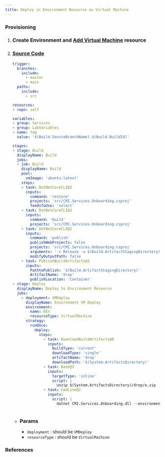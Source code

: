 ```yaml
---
title: Deploy in Environment Resource as Virtual Machine
---
```


### Provisioning
1. ### Create Environment and [Add Virtual Machine](https://docs.microsoft.com/en-us/azure/devops/pipelines/process/environments-virtual-machines?view=azure-devops) resource
2. ### [Source Code](https://github.com/cloudxlabs/cmi-service-onboarding-dotnet)
    ```yaml
    trigger:
      branches:
        include:
          - master
          - main
      paths:
        include:
          - src

    resources:
    - repo: self

    variables:
    - group: Services
    - group: LabVariables
    - name: tag
      value: '$(Build.SourceBranchName).$(Build.BuildId)'

    stages:
    - stage: Build
      displayName: Build
      jobs:  
      - job: Build
        displayName: Build
        pool:
          vmImage: 'ubuntu-latest'
        steps:
        - task: DotNetCoreCLI@2
          inputs:
            command: 'restore'
            projects: 'src/CMI.Services.Onboarding.csproj'
            feedsToUse: 'select'
        - task: DotNetCoreCLI@2
          inputs:
            command: 'build'
            projects: 'src/CMI.Services.Onboarding.csproj'
        - task: DotNetCoreCLI@2
          inputs:
            command: 'publish'
            publishWebProjects: false
            projects: 'src/CMI.Services.Onboarding.csproj'
            arguments: '-c Release -o $(Build.ArtifactStagingDirectory)'
            modifyOutputPath: false
        - task: PublishBuildArtifacts@1
          inputs:
            PathtoPublish: '$(Build.ArtifactStagingDirectory)'
            ArtifactName: 'drop'
            publishLocation: 'Container'
    - stage: Deploy
      displayName: Deploy to Environment Resource
      jobs:
        - deployment: VMDeploy
          displayName: Environment VM Deploy
          environment:
            name: DEV
            resourceType: VirtualMachine
          strategy:
            runOnce:
              deploy:
                steps:
                  - task: DownloadBuildArtifacts@0
                    inputs:
                      buildType: 'current'
                      downloadType: 'single'
                      artifactName: 'drop'
                      downloadPath: '$(System.ArtifactsDirectory)'
                  - task: Bash@3
                    inputs:
                      targetType: 'inline'
                      script: |
                        unzip $(System.ArtifactsDirectory)/drop/a.zip
                  - task: CmdLine@2
                    inputs:
                      script: |
                        dotnet CMI.Services.Onboarding.dll --environment DEV
                    
    ```
    - ### Params 
        - `deployment` : should be `VMDeploy`
        - `resourceType` : should be `VirtualMachine`
        
### References
